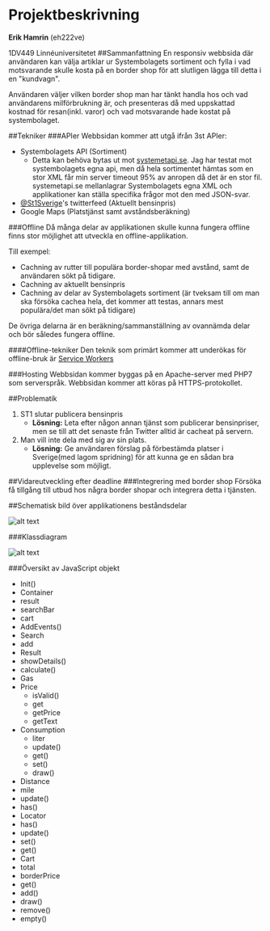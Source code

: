 # Projektbeskrivning
**Erik Hamrin** (eh222ve)

1DV449 Linnéuniversitetet
##Sammanfattning
En responsiv webbsida där användaren kan välja artiklar ur Systembolagets sortiment och fylla i vad motsvarande skulle kosta på en border shop för att slutligen lägga till detta i en "kundvagn".

Användaren väljer vilken border shop man har tänkt handla hos och vad användarens milförbrukning är, och presenteras då med uppskattad kostnad för resan(inkl. varor) och vad motsvarande hade kostat på systembolaget.

##Tekniker
###APIer
Webbsidan kommer att utgå ifrån 3st APIer:

 * Systembolagets API (Sortiment)
	 * Detta kan behöva bytas ut mot [systemetapi.se](http://systemetapi.se/). Jag har testat mot systembolagets egna api, men då hela sortimentet hämtas som en stor XML får min server timeout 95% av anropen då det är en stor fil. systemetapi.se mellanlagrar Systembolagets egna XML och applikationer kan ställa specifika frågor mot den med JSON-svar.
 * [@St1Sverige](https://twitter.com/st1sverige)'s twitterfeed (Aktuellt bensinpris)
 * Google Maps (Platstjänst samt avståndsberäkning)

###Offline
Då många delar av applikationen skulle kunna fungera offline finns stor möjlighet att utveckla en offline-applikation. 

Till exempel:

* Cachning av rutter till populära border-shopar med avstånd, samt de användaren sökt på tidigare.
* Cachning av aktuellt bensinpris
* Cachning av delar av Systembolagets sortiment (är tveksam till om man ska försöka cachea hela, det kommer att testas, annars mest populära/det man sökt på tidigare)

De övriga delarna är en beräkning/sammanställning av ovannämda delar och bör således fungera offline.

####Offline-tekniker
Den teknik som primärt kommer att underökas för offline-bruk är [Service Workers](http://www.html5rocks.com/en/tutorials/service-worker/introduction/)

###Hosting
Webbsidan kommer byggas på en Apache-server med PHP7 som serverspråk. Webbsidan kommer att köras på HTTPS-protokollet.

##Problematik
1. ST1 slutar publicera bensinpris
	* **Lösning:** Leta efter någon annan tjänst som publicerar bensinpriser, men se till att det senaste från Twitter alltid är cacheat på servern.
2. Man vill inte dela med sig av sin plats.
	* **Lösning:** Ge användaren förslag på förbestämda platser i Sverige(med lagom spridning) för att kunna ge en sådan bra upplevelse som möjligt.

##Vidareutveckling efter deadline
###Integrering med border shop
Försöka få tillgång till utbud hos några border shopar och integrera detta i tjänsten.


##Schematisk bild över applikationens beståndsdelar

![alt text](http://1dv449.erikhamrin.se/images/Alkoholrundan.png)

###Klassdiagram

![alt text](http://1dv449.erikhamrin.se/images/AlcoholRundanClassDiagram.png)

###Översikt av JavaScript objekt

* Init()
* Container
 * result
 * searchBar
 * cart
* AddEvents()
* Search
 * add
* Result
 * showDetails()
 * calculate()
* Gas
 * Price
     * isValid()
     * get
     * getPrice
     * getText
 * Consumption
     * liter
     * update()
     * get()
     * set()
     * draw()
* Distance
 * mile
 * update()
 * has()
* Locator
 * has()
 * update()
 * set()
 * get()
* Cart
 * total
 * borderPrice
 * get()
 * add()
 * draw()
 * remove()
 * empty()
